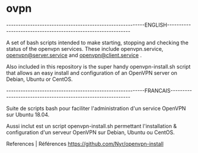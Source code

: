 # ovpn

----------------------------------------------------------ENGLISH--------------------------------------------------------------

A set of bash scripts intended to make starting, stopping and checking the status of the openvpn services.
These include openvpn.service, openvpn@server.service and openvpn@client.service . 

Also included in this repository is the super handy openvpn-install.sh script that allows an easy install and configuration of an OpenVPN server on Debian, Ubuntu or CentOS.

----------------------------------------------------------FRANCAIS-------------------------------------------------------------

Suite de scripts bash pour faciliter l'administration d'un service OpenVPN sur Ubuntu 18.04. 

Aussi inclut est un script openvpn-install.sh permettant l'installation & configuration d'un serveur OpenVPN sur Debian, Ubuntu ou CentOS.

References | Références
https://github.com/Nyr/openvpn-install 
